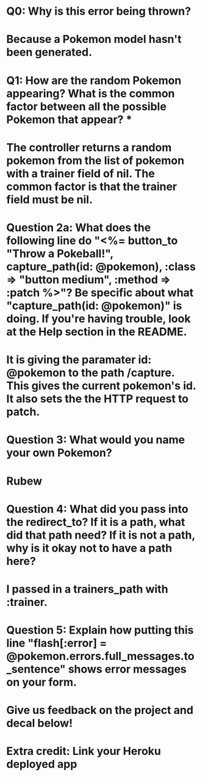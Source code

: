 # Q0: Why is this error being thrown? 
# Because a Pokemon model hasn't been generated.

# Q1: How are the random Pokemon appearing? What is the common factor between all the possible Pokemon that appear? *
# The controller returns a random pokemon from the list of pokemon with a trainer field of nil. The common factor is that the trainer field must be nil.

# Question 2a: What does the following line do "<%= button_to "Throw a Pokeball!", capture_path(id: @pokemon), :class => "button medium", :method => :patch %>"? Be specific about what "capture_path(id: @pokemon)" is doing. If you're having trouble, look at the Help section in the README.
# It is giving the paramater id: @pokemon to the path /capture. This gives the current pokemon's id. It also sets the the HTTP request to patch.

# Question 3: What would you name your own Pokemon?
# Rubew

# Question 4: What did you pass into the redirect_to? If it is a path, what did that path need? If it is not a path, why is it okay not to have a path here?
# I passed in a trainers_path with :trainer.

# Question 5: Explain how putting this line "flash[:error] = @pokemon.errors.full_messages.to_sentence" shows error messages on your form.

# Give us feedback on the project and decal below!

# Extra credit: Link your Heroku deployed app

